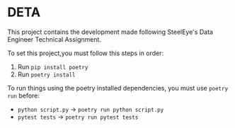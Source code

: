 # DETA
This project contains the development made following SteelEye's Data Engineer Technical Assignment.

To set this project,you must follow this steps in order:
1. Run ```pip install poetry```
2. Run ```poetry install```

To run things using the poetry installed dependencies, you must use ```poetry run``` before:
- ```python script.py``` &rarr; ```poetry run python script.py```
- ```pytest tests``` &rarr; ```poetry run pytest tests```